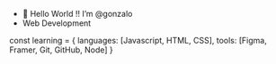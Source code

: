 - 👋 Hello World !!  I’m @gonzalo
- Web Development
  
const learning = {
  languages: [Javascript, HTML, CSS],
  tools: [Figma, Framer, Git, GitHub, Node]
}
